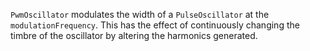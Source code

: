 `PwmOscillator` modulates the width of a `PulseOscillator` at the `modulationFrequency`. This has the effect of continuously changing the timbre of the oscillator by altering the harmonics generated.